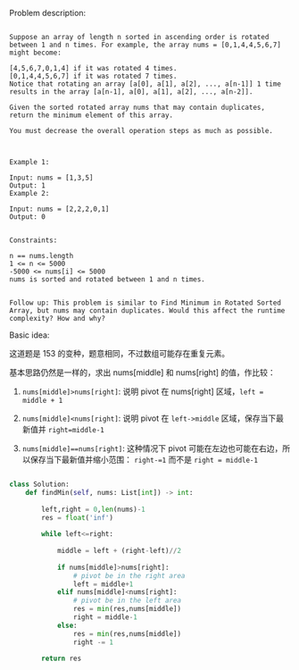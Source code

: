 
Problem description:

```

Suppose an array of length n sorted in ascending order is rotated between 1 and n times. For example, the array nums = [0,1,4,4,5,6,7] might become:

[4,5,6,7,0,1,4] if it was rotated 4 times.
[0,1,4,4,5,6,7] if it was rotated 7 times.
Notice that rotating an array [a[0], a[1], a[2], ..., a[n-1]] 1 time results in the array [a[n-1], a[0], a[1], a[2], ..., a[n-2]].

Given the sorted rotated array nums that may contain duplicates, return the minimum element of this array.

You must decrease the overall operation steps as much as possible.

 

Example 1:

Input: nums = [1,3,5]
Output: 1
Example 2:

Input: nums = [2,2,2,0,1]
Output: 0
 

Constraints:

n == nums.length
1 <= n <= 5000
-5000 <= nums[i] <= 5000
nums is sorted and rotated between 1 and n times.
 

Follow up: This problem is similar to Find Minimum in Rotated Sorted Array, but nums may contain duplicates. Would this affect the runtime complexity? How and why?

```

Basic idea:

这道题是 153 的变种，题意相同，不过数组可能存在重复元素。

基本思路仍然是一样的，求出 nums[middle] 和 nums[right] 的值，作比较：

1. `nums[middle]>nums[right]`: 说明 pivot 在 nums[right] 区域，`left = middle + 1`

2. `nums[middle]<nums[right]`: 说明 pivot 在 `left->middle` 区域，保存当下最新值并 `right=middle-1`

3. `nums[middle]==nums[right]`: 这种情况下 pivot 可能在左边也可能在右边，所以保存当下最新值并缩小范围：
`right-=1` 而不是 `right = middle-1`

```Python

class Solution:
    def findMin(self, nums: List[int]) -> int:
        
        left,right = 0,len(nums)-1
        res = float('inf')
        
        while left<=right:
            
            middle = left + (right-left)//2
            
            if nums[middle]>nums[right]:
                # pivot be in the right area
                left = middle+1
            elif nums[middle]<nums[right]:
                # pivot be in the left area
                res = min(res,nums[middle])
                right = middle-1
            else:
                res = min(res,nums[middle])
                right -= 1

        return res

```